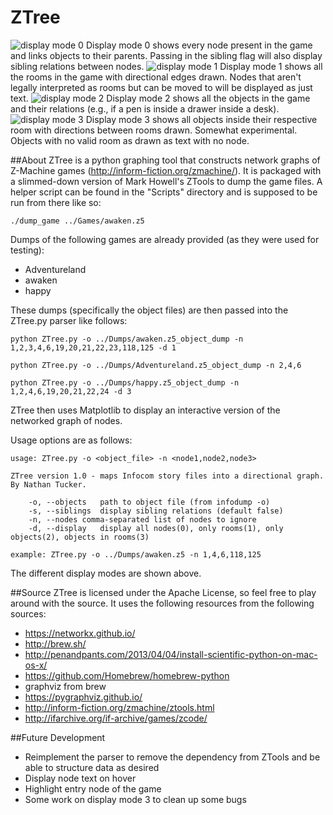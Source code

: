 # ZTree
<div>
  <img src="https://attilathedud.github.io/ZTree/display_mode_0.png" alt="display mode 0">
  Display mode 0 shows every node present in the game and links objects to their parents. Passing in the sibling flag will also display sibling relations between nodes.
  <img src="https://attilathedud.github.io/ZTree/display_mode_1.png" alt="display mode 1">
  Display mode 1 shows all the rooms in the game with directional edges drawn. Nodes that aren't legally interpreted as rooms but can be moved to will be displayed as just text.
  <img src="https://attilathedud.github.io/ZTree/display_mode_2.png" alt="display mode 2">
  Display mode 2 shows all the objects in the game and their relations (e.g., if a pen is inside a drawer inside a desk).
  <img src="https://attilathedud.github.io/ZTree/display_mode_3.png" alt="display mode 3">
  Display mode 3 shows all objects inside their respective room with directions between rooms drawn. Somewhat experimental. Objects with no valid room as drawn as text with no node.
</div>

##About
ZTree is a python graphing tool that constructs network graphs of Z-Machine games (http://inform-fiction.org/zmachine/). It is packaged with a slimmed-down version of Mark Howell's ZTools to dump the game files. A helper script can be found in the "Scripts" directory and is supposed to be run from there like so:
```
./dump_game ../Games/awaken.z5
```

Dumps of the following games are already provided (as they were used for testing):
- Adventureland
- awaken
- happy

These dumps (specifically the object files) are then passed into the ZTree.py parser like follows:
```
python ZTree.py -o ../Dumps/awaken.z5_object_dump -n 1,2,3,4,6,19,20,21,22,23,118,125 -d 1

python ZTree.py -o ../Dumps/Adventureland.z5_object_dump -n 2,4,6

python ZTree.py -o ../Dumps/happy.z5_object_dump -n 1,2,4,6,19,20,21,22,24 -d 3
```

ZTree then uses Matplotlib to display an interactive version of the networked graph of nodes.

Usage options are as follows:
```
usage: ZTree.py -o <object_file> -n <node1,node2,node3>

ZTree version 1.0 - maps Infocom story files into a directional graph. By Nathan Tucker.

	-o, --objects	path to object file (from infodump -o)
	-s, --siblings	display sibling relations (default false)
	-n, --nodes	comma-separated list of nodes to ignore
	-d, --display	display all nodes(0), only rooms(1), only objects(2), objects in rooms(3)

example: ZTree.py -o ../Dumps/awaken.z5 -n 1,4,6,118,125
```

The different display modes are shown above.

##Source
ZTree is licensed under the Apache License, so feel free to play around with the source. It uses the following resources from the following sources:
- https://networkx.github.io/
- http://brew.sh/
- http://penandpants.com/2013/04/04/install-scientific-python-on-mac-os-x/
- https://github.com/Homebrew/homebrew-python
- graphviz from brew
- https://pygraphviz.github.io/
- http://inform-fiction.org/zmachine/ztools.html
- http://ifarchive.org/if-archive/games/zcode/

##Future Development
- Reimplement the parser to remove the dependency from ZTools and be able to structure data as desired
- Display node text on hover
- Highlight entry node of the game
- Some work on display mode 3 to clean up some bugs
